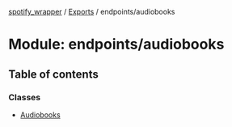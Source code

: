 [spotify_wrapper](../README.md) / [Exports](../modules.md) / endpoints/audiobooks

# Module: endpoints/audiobooks

## Table of contents

### Classes

- [Audiobooks](../classes/endpoints_audiobooks.Audiobooks.md)
